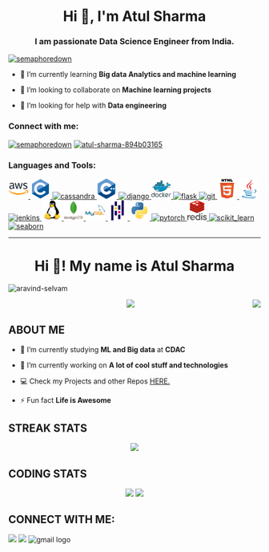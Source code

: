 <h1 align="center">Hi 👋, I'm Atul Sharma</h1>
<h3 align="center">I am passionate Data Science Engineer from India.</h3>

<p align="left"> <a href="https://twitter.com/semaphoredown" target="blank"><img src="https://img.shields.io/twitter/follow/semaphoredown?logo=twitter&style=for-the-badge" alt="semaphoredown" /></a> </p>

- 🌱 I’m currently learning **Big data Analytics and machine learning**

- 👯 I’m looking to collaborate on **Machine learning projects**

- 🤝 I’m looking for help with **Data engineering**

<h3 align="left">Connect with me:</h3>
<p align="left">
<a href="https://twitter.com/semaphoredown" target="blank"><img align="center" src="https://raw.githubusercontent.com/rahuldkjain/github-profile-readme-generator/master/src/images/icons/Social/twitter.svg" alt="semaphoredown" height="30" width="40" /></a>
<a href="https://linkedin.com/in/atul-sharma-894b03165" target="blank"><img align="center" src="https://raw.githubusercontent.com/rahuldkjain/github-profile-readme-generator/master/src/images/icons/Social/linked-in-alt.svg" alt="atul-sharma-894b03165" height="30" width="40" /></a>
</p>

<h3 align="left">Languages and Tools:</h3>
<p align="left"> <a href="https://aws.amazon.com" target="_blank" rel="noreferrer"> <img src="https://raw.githubusercontent.com/devicons/devicon/master/icons/amazonwebservices/amazonwebservices-original-wordmark.svg" alt="aws" width="40" height="40"/> </a> <a href="https://www.cprogramming.com/" target="_blank" rel="noreferrer"> <img src="https://raw.githubusercontent.com/devicons/devicon/master/icons/c/c-original.svg" alt="c" width="40" height="40"/> </a> <a href="https://cassandra.apache.org/" target="_blank" rel="noreferrer"> <img src="https://www.vectorlogo.zone/logos/apache_cassandra/apache_cassandra-icon.svg" alt="cassandra" width="40" height="40"/> </a> <a href="https://www.w3schools.com/cpp/" target="_blank" rel="noreferrer"> <img src="https://raw.githubusercontent.com/devicons/devicon/master/icons/cplusplus/cplusplus-original.svg" alt="cplusplus" width="40" height="40"/> </a> <a href="https://www.djangoproject.com/" target="_blank" rel="noreferrer"> <img src="https://cdn.worldvectorlogo.com/logos/django.svg" alt="django" width="40" height="40"/> </a> <a href="https://www.docker.com/" target="_blank" rel="noreferrer"> <img src="https://raw.githubusercontent.com/devicons/devicon/master/icons/docker/docker-original-wordmark.svg" alt="docker" width="40" height="40"/> </a> <a href="https://flask.palletsprojects.com/" target="_blank" rel="noreferrer"> <img src="https://www.vectorlogo.zone/logos/pocoo_flask/pocoo_flask-icon.svg" alt="flask" width="40" height="40"/> </a> <a href="https://git-scm.com/" target="_blank" rel="noreferrer"> <img src="https://www.vectorlogo.zone/logos/git-scm/git-scm-icon.svg" alt="git" width="40" height="40"/> </a> <a href="https://www.w3.org/html/" target="_blank" rel="noreferrer"> <img src="https://raw.githubusercontent.com/devicons/devicon/master/icons/html5/html5-original-wordmark.svg" alt="html5" width="40" height="40"/> </a> <a href="https://www.java.com" target="_blank" rel="noreferrer"> <img src="https://raw.githubusercontent.com/devicons/devicon/master/icons/java/java-original.svg" alt="java" width="40" height="40"/> </a> <a href="https://www.jenkins.io" target="_blank" rel="noreferrer"> <img src="https://www.vectorlogo.zone/logos/jenkins/jenkins-icon.svg" alt="jenkins" width="40" height="40"/> </a> <a href="https://www.linux.org/" target="_blank" rel="noreferrer"> <img src="https://raw.githubusercontent.com/devicons/devicon/master/icons/linux/linux-original.svg" alt="linux" width="40" height="40"/> </a> <a href="https://www.mongodb.com/" target="_blank" rel="noreferrer"> <img src="https://raw.githubusercontent.com/devicons/devicon/master/icons/mongodb/mongodb-original-wordmark.svg" alt="mongodb" width="40" height="40"/> </a> <a href="https://www.mysql.com/" target="_blank" rel="noreferrer"> <img src="https://raw.githubusercontent.com/devicons/devicon/master/icons/mysql/mysql-original-wordmark.svg" alt="mysql" width="40" height="40"/> </a> <a href="https://pandas.pydata.org/" target="_blank" rel="noreferrer"> <img src="https://raw.githubusercontent.com/devicons/devicon/2ae2a900d2f041da66e950e4d48052658d850630/icons/pandas/pandas-original.svg" alt="pandas" width="40" height="40"/> </a> <a href="https://www.python.org" target="_blank" rel="noreferrer"> <img src="https://raw.githubusercontent.com/devicons/devicon/master/icons/python/python-original.svg" alt="python" width="40" height="40"/> </a> <a href="https://pytorch.org/" target="_blank" rel="noreferrer"> <img src="https://www.vectorlogo.zone/logos/pytorch/pytorch-icon.svg" alt="pytorch" width="40" height="40"/> </a> <a href="https://redis.io" target="_blank" rel="noreferrer"> <img src="https://raw.githubusercontent.com/devicons/devicon/master/icons/redis/redis-original-wordmark.svg" alt="redis" width="40" height="40"/> </a> <a href="https://scikit-learn.org/" target="_blank" rel="noreferrer"> <img src="https://upload.wikimedia.org/wikipedia/commons/0/05/Scikit_learn_logo_small.svg" alt="scikit_learn" width="40" height="40"/> </a> <a href="https://seaborn.pydata.org/" target="_blank" rel="noreferrer"> <img src="https://seaborn.pydata.org/_images/logo-mark-lightbg.svg" alt="seaborn" width="40" height="40"/> </a> </p>

    
<hr>

<h1 align="center">Hi 👋! My name is Atul Sharma</h1>



<p align="left"> <img src="https://komarev.com/ghpvc/?username=aravind9722&label=Profile%20views&color=0e75b6&style=flat" alt="aravind-selvam" /> </p>
<img align="right" height="100" src="https://media.giphy.com/media/fmMdxlVwsCmTtA4V6a/giphy.gif?cid=790b7611qci3v43sx0mwa0egdr6dp67n4fd7alqa9y7ow4c3&ep=v1_gifs_search&rid=giphy.gif&ct=g"  />

<div align='center'>
<img src='https://readme-typing-svg.herokuapp.com/?font=ubuntu&color=16A085&center=true&lines=Wanna+be+Data+Scientist'/>
</div>

## **ABOUT ME**

- 🔭 I’m currently studying **ML and Big data** at **CDAC**

- 🌱 I’m currently working on **A lot of cool stuff and technologies**

- 💻 Check my Projects and other Repos [HERE.](https://github.com/atulsharma2000?tab=repositories)

- ⚡ Fun fact  **Life is Awesome**



## **STREAK STATS**
<p align = 'center'>
    <img src='https://github-readme-streak-stats.herokuapp.com/?user=atulsharma2000&theme=gotham&hide_border=true'>
</p>

## **CODING STATS**
<p align = 'center'>
    <img src='https://github-readme-stats-sigma-five.vercel.app/api?username=atulsharma2000&count_private=true&include_all_commits=true&show_icons=true&theme=gotham&hide_border=true&line_height=27'/>
    <img src='https://github-readme-stats-sigma-five.vercel.app/api/top-langs/?username=atulsharma2000&show_icons=true&hide=php,html,typescript,css,markdown&theme=gotham&line_height=27&hide_border=true'/>
</p>


## **CONNECT WITH ME**:
<p align="left">
<a href = "https://www.linkedin.com/in/atul-sharma-894b03165/"><img src="https://img.shields.io/badge/LinkedIn-0077B5?style=for-the-badge&logo=linkedin&logoColor=white"/></a>
<a href = "https://twitter.com/semaphoreDown"><img src="https://img.shields.io/badge/Twitter-1DA1F2?style=for-the-badge&logo=twitter&logoColor=white"/></a>
  <img src="https://img.shields.io/static/v1?message=Gmail&logo=gmail&label=&color=D14836&logoColor=white&labelColor=&style=for-the-badge" height="35" alt="gmail logo"  />
<br>
</a>
